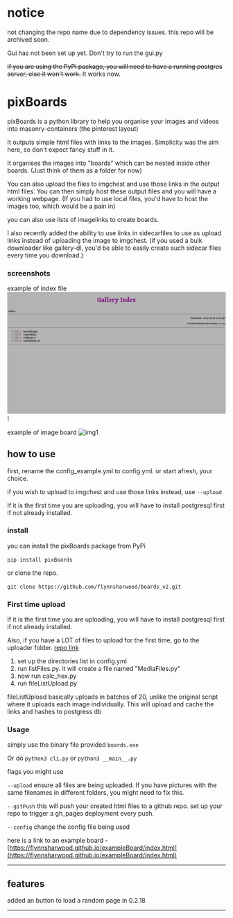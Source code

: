 # notice

not changing the repo name due to dependency issues. this repo will be archived soon.

Gui has not been set up yet. Don't try to run the gui.py

~~if you are using the PyPi package, you will need to have a running postgres server, else it won't work.~~ It works now. 

# pixBoards

pixBoards is a python library to help you organise your images and videos into masonry-containers (the pinterest layout)

It outputs simple html files with links to the images. Simplicity was the aim here, so don't expect fancy stuff in it.

It organises the images into "boards" which can be nested inside other boards. (Just think of them as a folder for now)

You can also upload the files to imgchest and use those links in the output html files. You can then simply host these output files and you will have a working webpage. (If you had to use local files, you'd have to host the images too, which would be a pain in)

you can also use lists of imagelinks to create boards.

I also recently added the ability to use links in sidecarfiles to use as upload links instead of uploading the image to imgchest. (if you used a bulk downloader like gallery-dl, you'd be able to easily create such sidecar files every time you download.)

### screenshots

example of index file
![index](meta/index.png)!

example of image board
![img1](meta/imageBoard.png)

## how to use 

first, rename the config_example.yml to config.yml. or start afresh, your choice.

if you wish to upload to imgchest and use those links instead, use `--upload`

If it is the first time you are uploading, you will have to install postgresql first if not already installed. 


### install

you can install the pixBoards package from PyPi

`pip install pixBoards`

or clone the repo.

`git clone https://github.com/flynnsharwood/boards_v2.git`

### First time upload
If it is the first time you are uploading, you will have to install postgresql first if not already installed. 

Also, if you have a LOT of files to upload for the first time, go to the uploader folder. [repo link](https://github.com/flynnsharwood/imgUploader)

1. set up the directories list in config.yml
1. run listFiles.py. it will create a file named "MediaFiles.py"
2. now run calc_hex.py
3. run fileListUpload.py

fileListUpload basically uploads in batches of 20, unlike the original script where it uploads each image individually. This will upload and cache the links and hashes to postgress db

### Usage
simply use the binary file provided `boards.exe` 

Or do `python3 cli.py` or `python3 __main__.py`

flags you might use

`--upload` ensure all files are being uploaded. If you have pictures with the same filenames in different folders, you might need to fix this.

`--gitPush` this will push your created html files to a github repo. set up your repo to trigger a gh_pages deployment every push.

`--config` change the config file being used


here is a link to an example board - [https://flynnsharwood.github.io/exampleBoard/index.html](https://flynnsharwood.github.io/exampleBoard/index.html) 

---
## features

added an button to load a random page in 0.2.18


---

